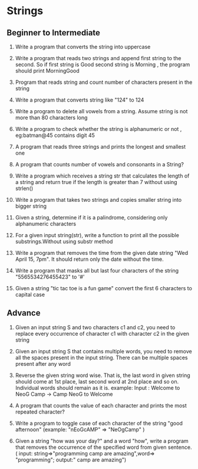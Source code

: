 # Strings

## Beginner to Intermediate

1. Write a program that converts the string into uppercase

1. Write a program that reads two strings and append first string to the second. So if first string is Good second string is Morning , the program should print MorningGood

1. Program that reads string and count number of characters present in the string

1. Write a program that converts string like "124" to 124

1. Write a program to delete all vowels from a string. Assume string is not more than 80 characters long

1. Write a program to check whether the string is alphanumeric or not , eg:batman@45 contains digit 45

1. A program that reads three strings and prints the longest and smallest one

1. A program that counts number of vowels and consonants in a String?

1. Write a program which receives a string str that calculates the length of a string and return true if the length is greater than 7 without using strlen()

1. Write a program that takes two strings and copies smaller string into bigger string

1. Given a string, determine if it is a palindrome, considering only alphanumeric characters

1. For a given input string(str), write a function to print all the possible substrings.Without using substr method

1. Write a program that removes the time from the given date string "Wed April 15, 7pm". It should return only the date without the time.

1. Write a program that masks all but last four characters of the string "5565534276455423" to '#'

1. Given a string "tic tac toe is a fun game" convert the first 6 characters to capital case

## Advance

1. Given an input string S and two characters c1 and c2, you need to replace every occurrence of character c1 with character c2 in the given string

1. Given an input string S that contains multiple words, you need to remove all the spaces present in the input string. There can be multiple spaces present after any word

1. Reverse the given string word wise. That is, the last word in given string should come at 1st place, last second word at 2nd place and so on. Individual words should remain as it is. example: Input : Welcome to NeoG Camp → Camp NeoG to Welcome

1. A program that counts the value of each character and prints the most repeated character?

1. Write a program to toggle case of each character of the string "good afternoon" (example: "nEoGcAMP" ⇒ "NeOgCamp" )

1. Given a string "how was your day?" and a word "how", write a program that removes the occurrence of the specified word from given sentence. ( input: string⇒"programming camp are amazing",word⇒ "programming"; output:" camp are amazing")

